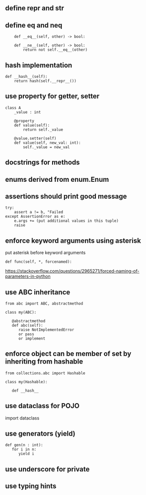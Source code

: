
## define repr and str

## define eq and neq

```
    def __eq__(self, other) -> bool:

    def __ne__(self, other) -> bool:
        return not self.__eq__(other)
```

## hash implementation

```
def __hash__(self):
    return hash(self.__repr__())
```

## use property for getter, setter

```
class A
    _value : int

    @property
    def value(self):
        return self._value

    @value.setter(self)
    def value(self, new_val: int):
        self._value = new_val

```

## docstrings for methods

## enums derived from enum.Enum

## assertions should print good message

```
try:
    assert a != b, "Failed
except AssertionError as e:
    e.args += (put additional values in this tuple)
    raise
```

## enforce keyword arguments using asterisk

put asterisk before keyword arguments
```
def func(self, *, forcenamed):
```

https://stackoverflow.com/questions/2965271/forced-naming-of-parameters-in-python

## use ABC inheritance

```
from abc import ABC, abstractmethod

class my(ABC):

   @abstractmethod
   def abc(self):
      raise NotImplementedError 
      or pass
      or implement
```

## enforce object can be member of set by inheriting from hashable

```
from collections.abc import Hashable

class my(Hashable):

   def __hash__
``` 

## use dataclass for POJO

import dataclass

## use generators (yield)

```
def gen(n : int):
   for i in n:
      yield i
```

## use underscore for private

## use typing hints

